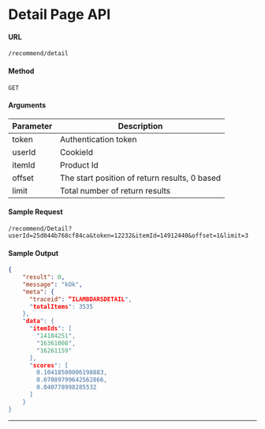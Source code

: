 
# **Detail Page API**

#### URL
`/recommend/detail`

#### Method
`GET`

#### **Arguments**

Parameter  |   Description
-------| -------------
token	| Authentication token
userId	| CookieId
itemId	| Product Id
offset	| The start position of return results, 0 based
limit	| Total number of return results

#### Sample Request
`/recommend/Detail?userId=25d044b768cf84ca&token=12232&itemId=14912440&offset=1&limit=3`

#### **Sample Output**

```json
{
    "result": 0,
    "message": "kOk",
    "meta": {
      "traceid": “ILAMBDARSDETAIL",
      "totalItems": 3535
    },
    "data": {
      "itemIds": [
        "14184251",
        "16361008",
        "16261159"
      ],
      "scores": [
        0.10418500006198883,
        0.07089799642562866,
        0.040778998285532
      ]
    }
}
```

----
